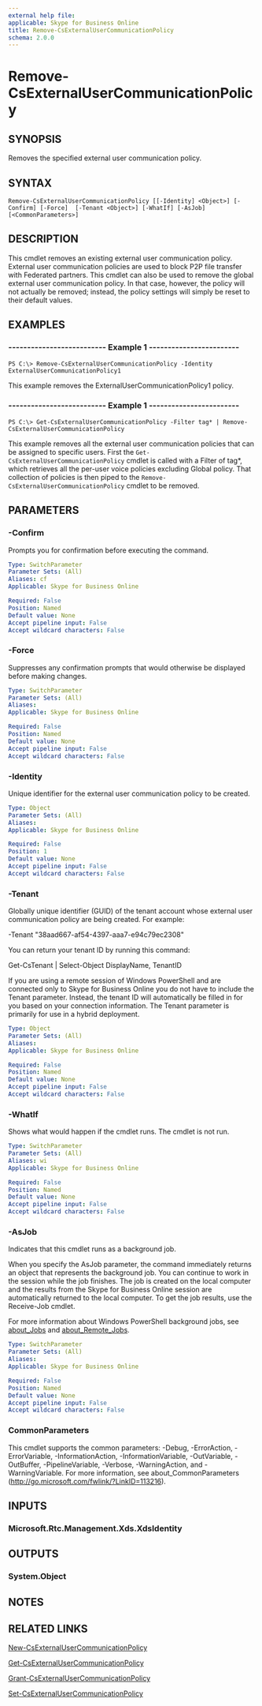 ```yaml
---
external help file: 
applicable: Skype for Business Online
title: Remove-CsExternalUserCommunicationPolicy
schema: 2.0.0
---
```


# Remove-CsExternalUserCommunicationPolicy

## SYNOPSIS
Removes the specified external user communication policy.

## SYNTAX

```
Remove-CsExternalUserCommunicationPolicy [[-Identity] <Object>] [-Confirm] [-Force]  [-Tenant <Object>] [-WhatIf] [-AsJob] [<CommonParameters>]
```

## DESCRIPTION
This cmdlet removes an existing external user communication policy. External user communication policies are used to block P2P file transfer with Federated partners. This cmdlet can also be used to remove the global external user communication policy. In that case, however, the policy will not actually be removed; instead, the policy settings will simply be reset to their default values.

## EXAMPLES

### -------------------------- Example 1 ------------------------
```
PS C:\> Remove-CsExternalUserCommunicationPolicy -Identity ExternalUserCommunicationPolicy1
```

This example removes the ExternalUserCommunicationPolicy1 policy.

### -------------------------- Example 1 ------------------------
```
PS C:\> Get-CsExternalUserCommunicationPolicy -Filter tag* | Remove-CsExternalUserCommunicationPolicy
```

This example removes all the external user communication policies that can be assigned to specific users. First the `Get-CsExternalUserCommunicationPolicy` cmdlet is called with a Filter of tag*, which retrieves all the per-user voice policies excluding Global policy. That collection of policies is then piped to the `Remove-CsExternalUserCommunicationPolicy` cmdlet to be removed.

## PARAMETERS

### -Confirm
Prompts you for confirmation before executing the command.

```yaml
Type: SwitchParameter
Parameter Sets: (All)
Aliases: cf
Applicable: Skype for Business Online

Required: False
Position: Named
Default value: None
Accept pipeline input: False
Accept wildcard characters: False
```

### -Force
Suppresses any confirmation prompts that would otherwise be displayed before making changes.

```yaml
Type: SwitchParameter
Parameter Sets: (All)
Aliases: 
Applicable: Skype for Business Online

Required: False
Position: Named
Default value: None
Accept pipeline input: False
Accept wildcard characters: False
```

### -Identity
Unique identifier for the external user communication policy to be created.

```yaml
Type: Object
Parameter Sets: (All)
Aliases: 
Applicable: Skype for Business Online

Required: False
Position: 1
Default value: None
Accept pipeline input: False
Accept wildcard characters: False
```

### -Tenant
Globally unique identifier (GUID) of the tenant account whose external user communication policy are being created. For example:

-Tenant "38aad667-af54-4397-aaa7-e94c79ec2308"

You can return your tenant ID by running this command:

Get-CsTenant | Select-Object DisplayName, TenantID

If you are using a remote session of Windows PowerShell and are connected only to Skype for Business Online you do not have to include the Tenant parameter. Instead, the tenant ID will automatically be filled in for you based on your connection information. The Tenant parameter is primarily for use in a hybrid deployment.

```yaml
Type: Object
Parameter Sets: (All)
Aliases: 
Applicable: Skype for Business Online

Required: False
Position: Named
Default value: None
Accept pipeline input: False
Accept wildcard characters: False
```

### -WhatIf
Shows what would happen if the cmdlet runs. The cmdlet is not run.

```yaml
Type: SwitchParameter
Parameter Sets: (All)
Aliases: wi
Applicable: Skype for Business Online

Required: False
Position: Named
Default value: None
Accept pipeline input: False
Accept wildcard characters: False
```

### -AsJob
Indicates that this cmdlet runs as a background job.

When you specify the AsJob parameter, the command immediately returns an object that represents the background job. You can continue to work in the session while the job finishes. The job is created on the local computer and the results from the Skype for Business Online session are automatically returned to the local computer. To get the job results, use the Receive-Job cmdlet.

For more information about Windows PowerShell background jobs, see [about_Jobs](https://docs.microsoft.com/en-us/powershell/module/microsoft.powershell.core/about/about_jobs?view=powershell-6) and [about_Remote_Jobs](https://docs.microsoft.com/en-us/powershell/module/microsoft.powershell.core/about/about_remote_jobs?view=powershell-6).

```yaml
Type: SwitchParameter
Parameter Sets: (All)
Aliases: 
Applicable: Skype for Business Online

Required: False
Position: Named
Default value: None
Accept pipeline input: False
Accept wildcard characters: False
```

### CommonParameters
This cmdlet supports the common parameters: -Debug, -ErrorAction, -ErrorVariable, -InformationAction, -InformationVariable, -OutVariable, -OutBuffer, -PipelineVariable, -Verbose, -WarningAction, and -WarningVariable. For more information, see about_CommonParameters (http://go.microsoft.com/fwlink/?LinkID=113216).

## INPUTS

### Microsoft.Rtc.Management.Xds.XdsIdentity

## OUTPUTS

### System.Object

## NOTES

## RELATED LINKS
[New-CsExternalUserCommunicationPolicy](https://docs.microsoft.com/en-us/powershell/module/skype/new-csexternalusercommunicationpolicy?view=skype-ps)

[Get-CsExternalUserCommunicationPolicy](https://docs.microsoft.com/en-us/powershell/module/skype/get-csexternalusercommunicationpolicy?view=skype-ps)

[Grant-CsExternalUserCommunicationPolicy](https://docs.microsoft.com/en-us/powershell/module/skype/grant-csexternalusercommunicationpolicy?view=skype-ps)

[Set-CsExternalUserCommunicationPolicy](https://docs.microsoft.com/en-us/powershell/module/skype/set-csexternalusercommunicationpolicy?view=skype-ps)
